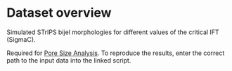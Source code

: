 # Dataset overview 

Simulated STrIPS bijel morphologies for different values of the critical IFT (SigmaC).

Required for [Pore Size Analysis](../../../Python%20Scripts/PoreSizeAnalysis_SigmaC.py). To reproduce the results, enter the correct path to the input data into the linked script. 
